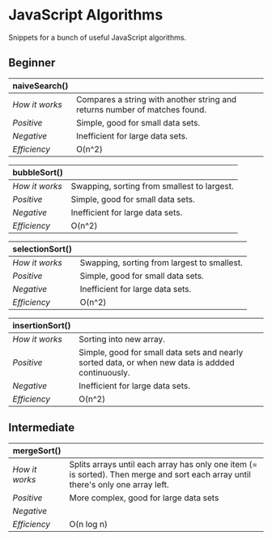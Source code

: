# JavaScript Algorithms

Snippets for a bunch of useful JavaScript algorithms.

## Beginner

| naiveSearch()  |                                                                            |
| -------------- | -------------------------------------------------------------------------- |
| _How it works_ | Compares a string with another string and returns number of matches found. |
| _Positive_     | Simple, good for small data sets.                                          |
| _Negative_     | Inefficient for large data sets.                                           |
| _Efficiency_   | O(n^2)                                                                     |

| bubbleSort()   |                                             |
| -------------- | ------------------------------------------- |
| _How it works_ | Swapping, sorting from smallest to largest. |
| _Positive_     | Simple, good for small data sets.           |
| _Negative_     | Inefficient for large data sets.            |
| _Efficiency_   | O(n^2)                                      |

| selectionSort() |                                             |
| --------------- | ------------------------------------------- |
| _How it works_  | Swapping, sorting from largest to smallest. |
| _Positive_      | Simple, good for small data sets.           |
| _Negative_      | Inefficient for large data sets.            |
| _Efficiency_    | O(n^2)                                      |

| insertionSort() |                                                                                                   |
| --------------- | ------------------------------------------------------------------------------------------------- |
| _How it works_  | Sorting into new array.                                                                           |
| _Positive_      | Simple, good for small data sets and nearly sorted data, or when new data is addded continuously. |
| _Negative_      | Inefficient for large data sets.                                                                  |
| _Efficiency_    | O(n^2)                                                                                            |

## Intermediate

| mergeSort()    |                                                                                                                                   |
| -------------- | --------------------------------------------------------------------------------------------------------------------------------- |
| _How it works_ | Splits arrays until each array has only one item (= is sorted). Then merge and sort each array until there's only one array left. |
| _Positive_     | More complex, good for large data sets                                                                                            |
| _Negative_     |                                                                                                                                   |
| _Efficiency_   | O(n log n)                                                                                                                        |
